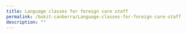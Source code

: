 ```yaml
---
title: Language classes for foreign care staff
permalink: /bukit-canberra/Language-classes-for-foreign-care-staff
description: ""
---
```

